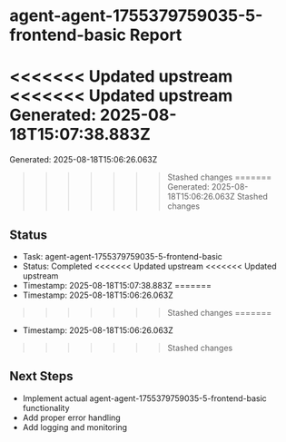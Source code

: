 # agent-agent-1755379759035-5-frontend-basic Report

<<<<<<< Updated upstream
<<<<<<< Updated upstream
Generated: 2025-08-18T15:07:38.883Z
=======
Generated: 2025-08-18T15:06:26.063Z
>>>>>>> Stashed changes
=======
Generated: 2025-08-18T15:06:26.063Z
>>>>>>> Stashed changes

## Status
- Task: agent-agent-1755379759035-5-frontend-basic
- Status: Completed
<<<<<<< Updated upstream
<<<<<<< Updated upstream
- Timestamp: 2025-08-18T15:07:38.883Z
=======
- Timestamp: 2025-08-18T15:06:26.063Z
>>>>>>> Stashed changes
=======
- Timestamp: 2025-08-18T15:06:26.063Z
>>>>>>> Stashed changes

## Next Steps
- Implement actual agent-agent-1755379759035-5-frontend-basic functionality
- Add proper error handling
- Add logging and monitoring
